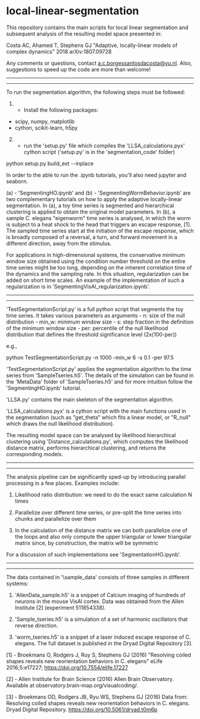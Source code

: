 # local-linear-segmentation
This repository contains the main scripts for local linear segmentation and subsequent analysis of the resulting model space presented in:

Costa AC, Ahamed T, Stephens GJ "Adaptive, locally-linear models of complex dynamics" 2018 arXiv:1807.09728

Any comments or questions, contact a.c.borgessantosdacosta@vu.nl. Also, suggestions to speed up the code are more than welcome!

-------------------------------------------------------------------------------------------
-------------------------------------------------------------------------------------------


To run the segmentation algorithm, the following steps must be followed:

1. - Install the following packages:

- scipy, numpy, matplotlib
- cython, scikit-learn, h5py


2. - run the 'setup.py' file which compiles the 'LLSA_calculations.pyx' cython script ('setup.py' is in the 'segmentation_code' folder)

python setup.py build_ext --inplace


In order to the able to run the .ipynb tutorials, you'll also need jupyter and seaborn.


(a) - 'SegmentingHO.ipynb' and (b) - 'SegmentingWormBehavior.ipynb' are two complementary tutorials on how to apply the adaptive locally-linear segmentation. In (a), a toy time series is segmented and hierarchical clustering is applied to obtain the original model parameters. In (b), a sample C. elegans "eigenworm" time series is analysed, in which the worm is subject to a heat shock to the head that triggers an escape response, [1]. The sampled time series start at the initiation of the escape response, which is broadly composed of a reversal, a turn, and forward movement in a different direction, away from the stimulus. 

For applications in high-dimensional systems, the conservative minimum window size obtained using the condition number threshold on the entire time series might be too long, depending on the inherent correlation time of the dynamics and the sampling rate. In this situation, regularization can be added on short time scales. An example of the implementation of such a regularization is in 'SegmentingVisAl_regularization.ipynb'.



-------------------------------------------------------------------------------------------
-------------------------------------------------------------------------------------------


'TestSegmentationScript.py' is a full python script that segments the toy time series. It takes various parameters as arguments
	- n: size of the null distribution
	- min_w: minimum window size
	- s: step fraction in the definition of the minimum window size
	- per: percentile of the null likelihood distribution that defines the threshold significance level (2x(100-per))

e.g.,

python TestSegmentationScript.py -n 1000 -min_w 6 -s 0.1 -per 97.5

'TestSegmentationScript.py' applies the segmentation algorithm to the time series from 'SampleTseries.h5'. The details of the simulation can be found in the 'MetaData' folder of 'SampleTseries.h5' and for more intuition follow the 'SegmentingHO.ipynb' tutorial.

'LLSA.py' contains the main skeleton of the segmentation algorithm.

'LLSA_calculations.pyx' is a cython script with the main functions used in the segmentation (such as "get_theta" which fits a linear model, or "R_null" which draws the null likelihood distribution).

The resulting model space can be analysed by likelihood hierarchical clustering using 'Distance_calculations.py', which computes the likelihood distance matrix, performs hierarchical clustering, and returns the corresponding models.


-------------------------------------------------------------------------------------------
-------------------------------------------------------------------------------------------


The analysis pipeline can be significantly sped-up by introducing parallel processing in a few places. Examples include:

1) Likelihood ratio distribution: we need to do the exact same calculation N times

2) Parallelize over different time series, or pre-split the time series into chunks and parallelize over them

3) In the calculation of the distance matrix we can both parallelize one of the loops and also only compute the upper triangular or lower triangular matrix since, by construction, the matrix will be symmetric

For a discussion of such implementations see 'SegmentationHO.ipynb'.


-------------------------------------------------------------------------------------------
-------------------------------------------------------------------------------------------


The data contained in '\sample_data' consists of three samples in different systems:

1) 'AllenData_sample.h5' is a snippet of Calcium imaging of hundreds of neurons in the mouse VisAl cortex. Data was obtained from the Allen Institute [2] (experiment 511854338). 

2) 'Sample_tseries.h5' is a simulation of a set of harmonic oscillators that reverse direction.

3) 'worm_tseries.h5' is a snippet of a laser induced escape response of C. elegans. The full dataset is published in the Dryad Digital Repository [3].

[1] - Broekmans O, Rodgers J, Ruy S, Stephens GJ (2016) "Resolving coiled shapes reveals new reorientation behaviors in C. elegans" eLife 2016;5:e17227; https://doi.org/10.7554/elife.17227

[2] - Allen Institute for Brain Science (2016) Allen Brain Observatory. Available at observatory.brain-map.org/visualcoding/.

[3] - Broekmans OD, Rodgers JB, Ryu WS, Stephens GJ (2016) Data from: Resolving coiled shapes reveals new reorientation behaviors in C. elegans. Dryad Digital Repository. https://doi.org/10.5061/dryad.t0m6p
